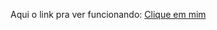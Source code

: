 Aqui o link pra ver funcionando: [Clique em mim](https://htmlpreview.github.io/?https://github.com/Honounome/nao-olhe/blob/main/topicos-avancados-de-programacao/2022-04-13/index.html)
